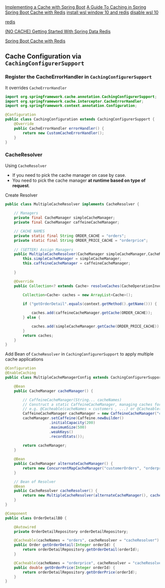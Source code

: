 [Implementing a Cache with Spring Boot](https://reflectoring.io/spring-boot-cache/)
[A Guide To Caching in Spring](https://www.baeldung.com/spring-cache-tutorial)
[Spring Boot Cache with Redis](https://www.baeldung.com/spring-boot-redis-cache)
[install wsl window 10 and redis](https://redis.com/blog/redis-on-windows-10/)
[disable wsl 10](https://www.windowscentral.com/install-windows-subsystem-linux-windows-10)


[redis](https://iter01.com/28296.html)


[(NO CACHE) Getting Started With Spring Data Redis](https://frontbackend.com/spring-boot/getting-started-with-spring-data-redis)
[](https://medium.com/@MatthewFTech/spring-boot-cache-with-redis-56026f7da83a)


[Spring Boot Cache with Redis](https://www.baeldung.com/spring-boot-redis-cache)



## Cache Configuration via `CachingConfigurerSupport`

### Register the CacheErrorHandler in `CachingConfigurerSupport`

It overrides `CacheErrorHandler`

```java
import org.springframework.cache.annotation.CachingConfigurerSupport;
import org.springframework.cache.interceptor.CacheErrorHandler;   
import org.springframework.context.annotation.Configuration;

@Configuration
public class CachingConfiguration extends CachingConfigurerSupport {  
    @Override
    public CacheErrorHandler errorHandler() {
        return new CustomCacheErrorHandler();
    }
}
```

### CacheResolver 

Using `CacheResolver` 
- If you need to pick the cache manager on case by case.
- You need to pick the cache manager **at runtime based on type of request**.


Create Resolver 

```java
public class MultipleCacheResolver implements CacheResolver {
    
    // Managers
    private final CacheManager simpleCacheManager;
    private final CacheManager caffeineCacheManager;

    // CACHE NAMES
    private static final String ORDER_CACHE = "orders";    
    private static final String ORDER_PRICE_CACHE = "orderprice";
    
    // (SETTER) Assign Managers 
    public MultipleCacheResolver(CacheManager simpleCacheManager,CacheManager caffeineCacheManager) {
        this.simpleCacheManager = simpleCacheManager;
        this.caffeineCacheManager = caffeineCacheManager;
        
    }

    @Override
    public Collection<? extends Cache> resolveCaches(CacheOperationInvocationContext<?> context) {

        Collection<Cache> caches = new ArrayList<Cache>();
        
        if ("getOrderDetail".equals(context.getMethod().getName())) {

            caches.add(caffeineCacheManager.getCache(ORDER_CACHE));
        } else {

            caches.add(simpleCacheManager.getCache(ORDER_PRICE_CACHE));
        }
        return caches;
    }
}
```

Add Bean of `CacheResolver` in `CachingConfigurerSupport` to apply multiple cache applications
```java
@Configuration
@EnableCaching
public class MultipleCacheManagerConfig extends CachingConfigurerSupport {

    @Bean
    public CacheManager cacheManager() {

        // CaffeineCacheManager(String... cacheNames)
        // Construct a static CaffeineCacheManager, managing caches for the specified cache customer and orders
        // e.g. @Cacheable(cacheNames = customers , ...) or @Cacheable(cacheNames = orders , ...)
        CaffeineCacheManager cacheManager = new CaffeineCacheManager("customers", "orders");
        cacheManager.setCaffeine(Caffeine.newBuilder()
                    .initialCapacity(200)
                    .maximumSize(500)
                    .weakKeys()
                    .recordStats());
        
        return cacheManager;
    }

    @Bean
    public CacheManager alternateCacheManager() {
        return new ConcurrentMapCacheManager("customerOrders", "orderprice");
    }

    // Bean of Resolver
    @Bean
    public CacheResolver cacheResolver() {
        return new MultipleCacheResolver(alternateCacheManager(), cacheManager());
    }
}
```

```java
@Component
public class OrderDetailBO {

    @Autowired
    private OrderDetailRepository orderDetailRepository;

    @Cacheable(cacheNames = "orders", cacheResolver = "cacheResolver")
    public Order getOrderDetail(Integer orderId) {
        return orderDetailRepository.getOrderDetail(orderId);
    }

    @Cacheable(cacheNames = "orderprice", cacheResolver = "cacheResolver")
    public double getOrderPrice(Integer orderId) {
        return orderDetailRepository.getOrderPrice(orderId);
    }
}
```
